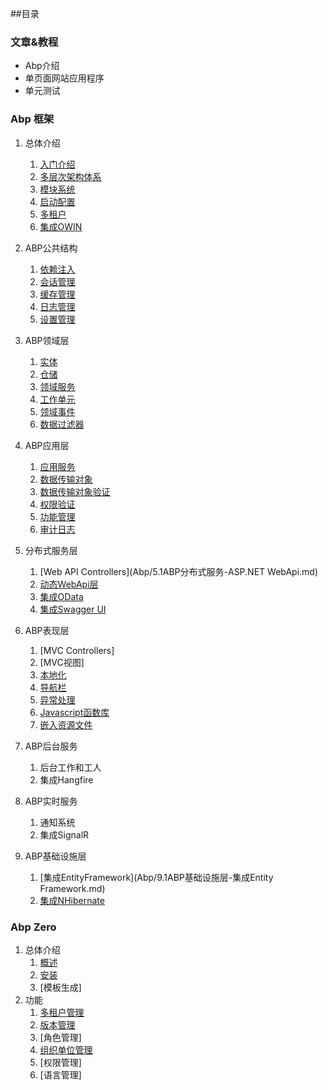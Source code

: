 ##目录

### 文章&教程
* Abp介绍
* 单页面网站应用程序
* 单元测试

### Abp 框架
1. 总体介绍
    1. [入门介绍](Abp/1.1ABP总体介绍-入门介绍.md)
    2. [多层次架构体系](Abp/1.2ABP总体介绍-多层架构体系.md)
    3. [模块系统](Abp/1.3ABP总体介绍-模块系统.md)
    4. [启动配置](Abp/1.4ABP总体介绍-启动配置.md)
    5. [多租户](Abp/1.5ABP总体介绍-多租户.md)
    6. [集成OWIN](Abp/1.6ABP总体介绍-集成OWIN.md)

2. ABP公共结构
    1. [依赖注入](Abp/2.1ABP公共结构-依赖注入.md)    
    2. [会话管理](Abp/2.2ABP公共结构-会话管理.md)
    3. [缓存管理](Abp/2.3ABP公共结构-缓存管理.md)
    4. [日志管理](Abp/2.4ABP公共结构-日志管理.md)
    5. [设置管理](Abp/2.5ABP公共结构-设置管理.md)

3. ABP领域层
    1. [实体](Abp/3.1ABP领域层-实体.md)
    2. [仓储](Abp/3.2ABP领域层-仓储.md)
    3. [领域服务](Abp/3.3ABP领域层-领域服务.md)
    4. [工作单元](Abp/3.4ABP领域层-工作单元.md)
    5. [领域事件](Abp/3.5ABP领域层-领域事件.md)
    6. [数据过滤器](Abp/3.6ABP领域层-数据过滤器.md)
    
4. ABP应用层
    1. [应用服务](Abp/4.1ABP应用层-应用服务.md)
    2. [数据传输对象](Abp/4.2ABP应用层-数据传输对象.md)
    3. [数据传输对象验证](Abp/4.3ABP应用层-数据传输对象验证.md)
    4. [权限验证](Abp/4.4ABP应用层-权限认证.md)
    5. [功能管理](Abp/4.5ABP应用层-功能管理.md)
    6. [审计日志](Abp/4.6ABP应用层-审计日志.md)

5. 分布式服务层
    1. [Web API Controllers](Abp/5.1ABP分布式服务-ASP.NET WebApi.md)
    2. [动态WebApi层](Abp/5.2ABP分布式服务-动态WebApi层.md)
    3. [集成OData](Abp/5.3ABP分布式服务-集成OData.md)
    4. [集成Swagger UI](Abp/5.4ABP分布式服务-集成SwaggerUI.md)

6. ABP表现层
    1. [MVC Controllers]
    2. [MVC视图]    
    3. [本地化](Abp/6.3ABP展现层-本地化.md)    
    4. [导航栏](Abp/6.4ABP展现层-导航栏.md)
    5. [异常处理](Abp/6.5ABP展现层-异常处理.md)
    6. [Javascript函数库](Abp/6.6现层-Javascript函数库.md)
    7. [嵌入资源文件](Abp/6.7ABP展现层-嵌入资源文件.md)

7. ABP后台服务
    1. 后台工作和工人
    2. 集成Hangfire

8. ABP实时服务
    1. 通知系统
    2. 集成SignalR

9. ABP基础设施层
    1. [集成EntityFramework](Abp/9.1ABP基础设施层-集成Entity Framework.md)
    2. [集成NHibernate](Abp/9.2ABP基础设施层-集成NHibernate.md)
    
    
### Abp Zero
1. 总体介绍
    1. [概述](AbpZero/1.1ABPZero-概述.md)
    2. [安装](AbpZero/1.2ABPZero-安装.md)
    3. [模板生成]
2. 功能
    1. [多租户管理](AbpZero/2.1ABPZero-多租户管理.md)
    2. [版本管理](AbpZero/2.2ABPZero-版本管理.md)
    3. [角色管理]
    4. [组织单位管理](AbpZero/2.4ABPZero-组织单位管理.md)
    5. [权限管理]
    6. [语言管理]
 

